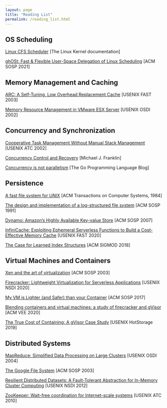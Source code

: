 ```yaml
---
layout: page
title: "Reading List"
permalink: /reading_list.html
---
```


## OS Scheduling

[Linux CFS Scheduler](https://www.kernel.org/doc/html/latest/scheduler/sched-design-CFS.html) [The Linux Kernel documentation]

[ghOSt: Fast & Flexible User-Space Delegation of Linux Scheduling](https://dl.acm.org/doi/10.1145/3477132.3483542) [ACM SOSP 2021]



## Memory Management and Caching

[ARC: A Self-Tuning, Low Overhead Replacement Cache](https://www.usenix.org/conference/fast-03/arc-self-tuning-low-overhead-replacement-cache) [USENIX FAST 2003]

[Memory Resource Management in VMware ESX Server](https://dl.acm.org/doi/10.1145/844128.844146) [USENIX OSDI 2002]



## Concurrency and Synchronization

[Cooperative Task Management Without Manual Stack Management](https://www.usenix.org/conference/2002-usenix-annual-technical-conference/cooperative-task-management-without-manual-stack) [USENIX ATC 2002]

[Concurrency Control and Recovery](http://citeseerx.ist.psu.edu/viewdoc/summary?doi=10.1.1.38.1437) [Michael J. Franklin]

[Concurrency is not parallelism](https://go.dev/blog/waza-talk) [The Go Programming Language Blog]



## Persistence

[A fast file system for UNIX](https://dl.acm.org/doi/10.1145/989.990) [ACM Transactions on Computer Systems, 1984]

[The design and implementation of a log-structured file system](https://dl.acm.org/doi/10.1145/121132.121137) [ACM SOSP 1991]

[Dynamo: Amazon’s Highly Available Key-value Store](https://dl.acm.org/doi/10.1145/1323293.1294281) [ACM SOSP 2007]

[InfiniCache: Exploiting Ephemeral Serverless Functions to Build a Cost-Effective Memory Cache](https://www.usenix.org/conference/fast20/presentation/wang-ao) [USENIX FAST 2020]

[The Case for Learned Index Structures](https://dl.acm.org/doi/10.1145/3183713.3196909) [ACM SIGMOD 2018]


## Virtual Machines and Containers

[Xen and the art of virtualization](https://dl.acm.org/doi/10.1145/945445.945462) [ACM SOSP 2003]

[Firecracker: Lightweight Virtualization for Serverless Applications](https://www.usenix.org/conference/nsdi20/presentation/agache) [USENIX NSDI 2020]

[My VM is Lighter (and Safer) than your Container](https://dl.acm.org/doi/10.1145/3132747.3132763) [ACM SOSP 2017]

[Blending containers and virtual machines: a study of firecracker and gVisor](https://dl.acm.org/doi/10.1145/3381052.3381315) [ACM VEE 2020]

[The True Cost of Containing: A gVisor Case Study](https://www.usenix.org/conference/hotcloud19/presentation/young) [USENIX HotStorage 2019]



## Distributed Systems

[MapReduce: Simplified Data Processing on Large Clusters](https://www.usenix.org/conference/osdi-04/mapreduce-simplified-data-processing-large-clusters) [USENIX OSDI 2004]

[The Google File System](https://static.googleusercontent.com/media/research.google.com/en//archive/gfs-sosp2003.pdf) [ACM SOSP 2003]

[Resilient Distributed Datasets: A Fault-Tolerant Abstraction for In-Memory Cluster Computing](https://www.usenix.org/conference/nsdi12/technical-sessions/presentation/zaharia) [USENIX NSDI 2012]

[ZooKeeper: Wait-free coordination for Internet-scale systems](https://www.usenix.org/conference/usenix-atc-10/presentation/zookeeper-wait-free-coordination-internet-scale-systems) [USENIX ATC 2010] 



